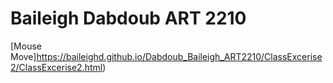 # Baileigh Dabdoub ART 2210

[Mouse Move]https://baileighd.github.io/Dabdoub_Baileigh_ART2210/ClassExcerise2/ClassExcerise2.html)